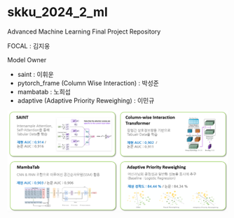 # skku_2024_2_ml
Advanced Machine Learning Final Project Repository  

FOCAL : 김지웅

Model Owner
- saint : 이휘운  
- pytorch_frame (Column Wise Interaction) : 박성준  
- mambatab : 노희섭  
- adaptive (Adaptive Priority Reweighing) : 이민규  

![alt text](readme_image/image-1.png)  

